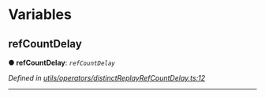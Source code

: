 

# Variables

<a id="refcountdelay"></a>

##  refCountDelay

**● refCountDelay**: *`refCountDelay`*

*Defined in [utils/operators/distinctReplayRefCountDelay.ts:12](https://github.com/paritytech/js-libs/blob/2cd795c/packages/light.js/src/utils/operators/distinctReplayRefCountDelay.ts#L12)*

___

